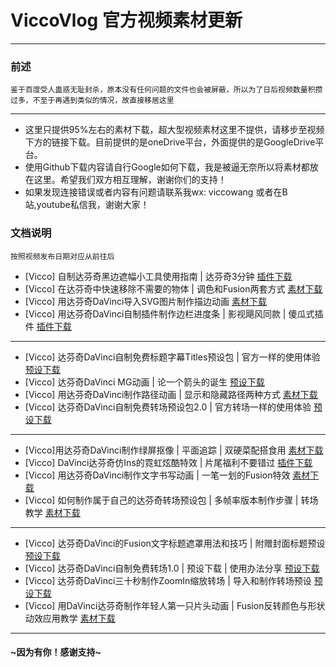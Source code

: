 # ViccoVlog 官方视频素材更新
---

### 前述
```
鉴于百度受人蛊惑无耻封杀，原本没有任何问题的文件也会被屏蔽，所以为了日后视频数量积攒过多，不至于再遇到类似的情况，故直接移居这里
```
---
* 这里只提供95%左右的素材下载，超大型视频素材这里不提供，请移步至视频下方的链接下载。目前提供的是oneDrive平台，外面提供的是GoogleDrive平台。
* 使用Github下载内容请自行Google如何下载，我是被逼无奈所以将素材都放在这里。希望我们双方相互理解，谢谢你们的支持！
* 如果发现连接错误或者内容有问题请联系我wx: viccowang 或者在B站,youtube私信我，谢谢大家！

### 文档说明
```
按照视频发布日期对应从前往后
```

* [Vicco] 自制达芬奇黑边遮幅小工具使用指南 | 达芬奇3分钟  [插件下载](https://github.com/viccowang/viccovlog-davinci-materials/tree/master/%E8%BE%BE%E8%8A%AC%E5%A5%87%E9%BB%91%E8%BE%B9%E5%B0%8F%E5%B7%A5%E5%85%B7)
* [Vicco] 在达芬奇中快速移除不需要的物体 | 调色和Fusion两套方式 [素材下载](https://github.com/viccowang/viccovlog-davinci-materials/tree/master/%E5%9C%A8%E8%BE%BE%E8%8A%AC%E5%A5%87%E4%B8%AD%E5%BF%AB%E9%80%9F%E7%A7%BB%E9%99%A4%E7%89%A9%E4%BD%93)
* [Vicco] 用达芬奇DaVinci导入SVG图片制作描边动画 [素材下载](https://github.com/viccowang/viccovlog-davinci-materials/tree/master/%E7%94%A8%E8%BE%BE%E8%8A%AC%E5%A5%87%E5%AF%BC%E5%85%A5SVG%E5%9B%BE%E7%89%87%E5%88%B6%E4%BD%9C%E6%8F%8F%E8%BE%B9%E5%8A%A8%E7%94%BB)
* [Vicco] 用达芬奇DaVinci自制插件制作边栏进度条 | 影视飓风同款 | 傻瓜式插件 [插件下载](https://github.com/viccowang/viccovlog-davinci-materials/tree/master/%E7%94%A8%E8%BE%BE%E8%8A%AC%E5%A5%87%E8%87%AA%E5%88%B6%E8%BF%9B%E5%BA%A6%E6%9D%A1%E6%8F%92%E4%BB%B6)

---

* [Vicco] 达芬奇DaVinci自制免费标题字幕Titles预设包 | 官方一样的使用体验 [预设下载](https://github.com/viccowang/viccovlog-davinci-materials/tree/master/%E8%BE%BE%E8%8A%AC%E5%A5%87%E6%A0%87%E9%A2%98%E5%AD%97%E5%B9%95%E9%A2%84%E8%AE%BE1.0)
* [Vicco] 达芬奇DaVinci MG动画 | 论一个箭头的诞生 [预设下载](https://github.com/viccowang/viccovlog-davinci-materials/tree/master/%E8%BE%BE%E8%8A%AC%E5%A5%87%E7%AE%AD%E5%A4%B4MG%E5%8A%A8%E7%94%BB)
* [Vicco] 用达芬奇DaVinci制作路径动画 | 显示和隐藏路径两种方式 [素材下载](https://github.com/viccowang/viccovlog-davinci-materials/tree/master/%E7%94%A8%E8%BE%BE%E8%8A%AC%E5%A5%87%E5%88%B6%E4%BD%9C%E8%B7%AF%E5%BE%84%E5%8A%A8%E7%94%BB)
* [Vicco] 达芬奇DaVinci自制免费转场预设包2.0 | 官方转场一样的使用体验 [预设下载](https://github.com/viccowang/viccovlog-davinci-materials/tree/master/%E8%BE%BE%E8%8A%AC%E5%A5%87%E8%BD%AC%E5%9C%BA%E9%A2%84%E8%AE%BE2.0)

---

* [Vicco]用达芬奇DaVinci制作绿屏抠像 | 平面追踪 | 双硬菜配搭食用 [素材下载](https://github.com/viccowang/viccovlog-davinci-materials/tree/master/%E7%94%A8%E8%BE%BE%E8%8A%AC%E5%A5%87%E5%88%B6%E4%BD%9C%E7%BB%BF%E5%B1%8F%E6%8A%A0%E5%83%8F)
* [Vicco] DaVinci达芬奇仿Ins的霓虹炫酷特效 | 片尾福利不要错过 [插件下载](https://github.com/viccowang/viccovlog-davinci-materials/tree/master/%E8%BE%BE%E8%8A%AC%E5%A5%87%E9%9C%93%E8%99%B9%E6%95%88%E6%9E%9C-%E6%98%BE%E7%A4%BA%E4%B8%8A%E4%B8%80%E5%B8%A7%E6%8F%92%E4%BB%B6)
* [Vicco] 用达芬奇DaVinci制作文字书写动画 | 一笔一划的Fusion特效 [素材下载](https://github.com/viccowang/viccovlog-davinci-materials/tree/master/%E8%BE%BE%E8%8A%AC%E5%A5%87%E5%88%B6%E4%BD%9C%E6%96%87%E5%AD%97%E4%B9%A6%E5%86%99%E5%8A%A8%E7%94%BB)
* [Vicco] 如何制作属于自己的达芬奇转场预设包 | 多帧率版本制作步骤 | 转场教学 [素材下载](https://github.com/viccowang/viccovlog-davinci-materials/tree/master/%E5%A6%82%E4%BD%95%E5%88%B6%E4%BD%9C%E8%BE%BE%E8%8A%AC%E5%A5%87%E8%BD%AC%E5%9C%BA1.0%E9%A2%84%E8%AE%BE%E5%8C%85)

---

* [Vicco] 达芬奇DaVinci的Fusion文字标题遮罩用法和技巧 | 附赠封面标题预设 [预设下载](https://github.com/viccowang/viccovlog-davinci-materials/tree/master/%E8%BE%BE%E8%8A%AC%E5%A5%87%E9%81%AE%E7%BD%A9%E6%96%87%E5%AD%97%E7%94%A8%E6%B3%95%E5%92%8C%E6%8A%80%E5%B7%A7)
* [Vicco] 达芬奇DaVinci自制免费转场1.0 | 预设下载 | 使用办法分享 [预设下载](https://github.com/viccowang/viccovlog-davinci-materials/tree/master/%E8%BE%BE%E8%8A%AC%E5%A5%87%E8%BD%AC%E5%9C%BA%E9%A2%84%E8%AE%BE1.0)
* [Vicco] 达芬奇DaVinci三十秒制作ZoomIn缩放转场 | 导入和制作转场预设 [预设下载](https://github.com/viccowang/viccovlog-davinci-materials/tree/master/%E7%94%A8%E8%BE%BE%E8%8A%AC%E5%A5%8730%E7%A7%92%E5%88%B6%E4%BD%9CZoomIn%E8%BD%AC%E5%9C%BA)
* [Vicco] 用DaVinci达芬奇制作年轻人第一只片头动画 | Fusion反转颜色与形状动效应用教学 [素材下载](https://github.com/viccowang/viccovlog-davinci-materials/tree/master/%E7%94%A8%E8%BE%BE%E8%8A%AC%E5%A5%87%E5%88%B6%E4%BD%9C%E5%B9%B4%E8%BD%BB%E4%BA%BA%E7%AC%AC%E4%B8%80%E4%B8%AA%E7%89%87%E5%A4%B4)

---
####  ~因为有你！感谢支持~